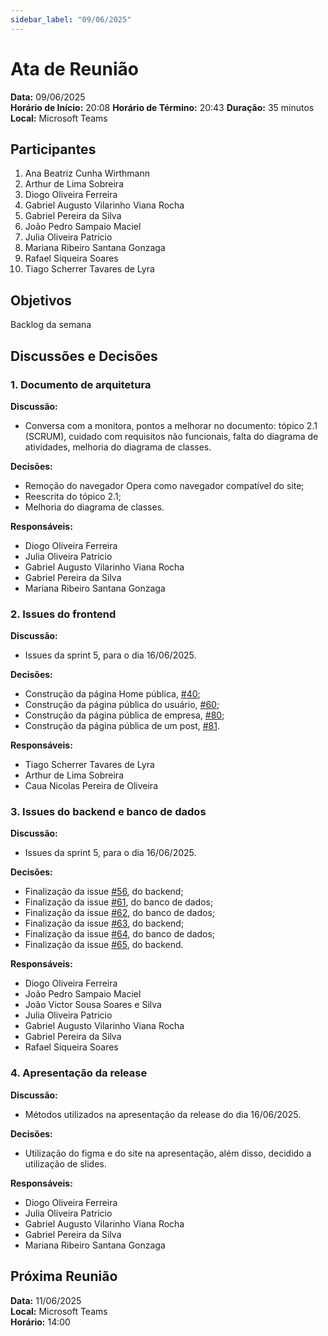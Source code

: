 ```yaml
---
sidebar_label: "09/06/2025"
---
```


# Ata de Reunião

**Data:** 09/06/2025  
**Horário de Início:** 20:08 
**Horário de Término:** 20:43
**Duração:** 35 minutos
**Local:** Microsoft Teams

## Participantes
1. Ana Beatriz Cunha Wirthmann
2. Arthur de Lima Sobreira
3. Diogo Oliveira Ferreira
4. Gabriel Augusto Vilarinho Viana Rocha
5. Gabriel Pereira da Silva
6. João Pedro Sampaio Maciel
7. Julia Oliveira Patricio
8. Mariana Ribeiro Santana Gonzaga
9. Rafael Siqueira Soares
10. Tiago Scherrer Tavares de Lyra

## Objetivos
Backlog da semana

## Discussões e Decisões

### 1. Documento de arquitetura
**Discussão:**
- Conversa com a monitora, pontos a melhorar no documento: tópico 2.1 (SCRUM), cuidado com requisitos não funcionais, falta do diagrama de atividades, melhoria do diagrama de classes.
  
**Decisões:**
- Remoção do navegador Opera como navegador compatível do site;
- Reescrita do tópico 2.1;
- Melhoria do diagrama de classes.

**Responsáveis:**
- Diogo Oliveira Ferreira
- Julia Oliveira Patricio
- Gabriel Augusto Vilarinho Viana Rocha
- Gabriel Pereira da Silva
- Mariana Ribeiro Santana Gonzaga

### 2. Issues do frontend
**Discussão:**
- Issues da sprint 5, para o dia 16/06/2025.

**Decisões:**
- Construção da página Home pública, [#40](https://github.com/FGA0138-MDS-Ajax/2025.1-Algiz/issues/40);
- Construção da página pública do usuário, [#60](https://github.com/FGA0138-MDS-Ajax/2025.1-Algiz/issues/60);
- Construção da página pública de empresa, [#80](https://github.com/FGA0138-MDS-Ajax/2025.1-Algiz/issues/80);
- Construção da página pública de um post, [#81](https://github.com/FGA0138-MDS-Ajax/2025.1-Algiz/issues/81).
  
**Responsáveis:**
- Tiago Scherrer Tavares de Lyra
- Arthur de Lima Sobreira
- Caua Nicolas Pereira de Oliveira


### 3. Issues do backend e banco de dados
**Discussão:**
- Issues da sprint 5, para o dia 16/06/2025. 

**Decisões:**
- Finalização da issue [#56](https://github.com/FGA0138-MDS-Ajax/2025.1-Algiz/issues/56), do backend;
- Finalização da issue [#61](https://github.com/FGA0138-MDS-Ajax/2025.1-Algiz/issues/61), do banco de dados;
- Finalização da issue [#62](https://github.com/FGA0138-MDS-Ajax/2025.1-Algiz/issues/62), do banco de dados;
- Finalização da issue [#63](https://github.com/FGA0138-MDS-Ajax/2025.1-Algiz/issues/62), do backend;
- Finalização da issue [#64](https://github.com/FGA0138-MDS-Ajax/2025.1-Algiz/issues/64), do banco de dados;
- Finalização da issue [#65](https://github.com/FGA0138-MDS-Ajax/2025.1-Algiz/issues/65), do backend.

**Responsáveis:**
- Diogo Oliveira Ferreira
- João Pedro Sampaio Maciel
- João Victor Sousa Soares e Silva
- Julia Oliveira Patricio
- Gabriel Augusto Vilarinho Viana Rocha
- Gabriel Pereira da Silva
- Rafael Siqueira Soares

### 4. Apresentação da release
**Discussão:**
- Métodos utilizados na apresentação da release do dia 16/06/2025.
  
**Decisões:**
- Utilização do figma e do site na apresentação, além disso, decidido a utilização de slides.

**Responsáveis:**
- Diogo Oliveira Ferreira
- Julia Oliveira Patricio
- Gabriel Augusto Vilarinho Viana Rocha
- Gabriel Pereira da Silva
- Mariana Ribeiro Santana Gonzaga


## Próxima Reunião
**Data:** 11/06/2025  
**Local:** Microsoft Teams  
**Horário:** 14:00  

